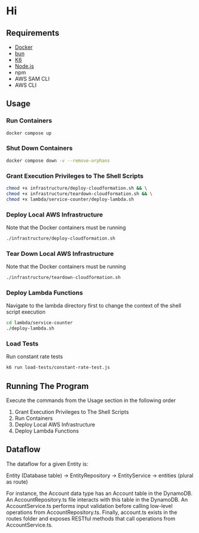 # Hi

## Requirements

- [Docker](https://www.docker.com)
- [bun](https://bun.sh/)
- [K6](https://k6.io/)
- [Node.js](https://nodejs.org/en)
- npm
- AWS SAM CLI
- AWS CLI

## Usage

### Run Containers

```sh
docker compose up
```

### Shut Down Containers

```sh
docker compose down -v --remove-orphans
```

### Grant Execution Privileges to The Shell Scripts

```sh
chmod +x infrastructure/deploy-cloudformation.sh && \
chmod +x infrastructure/teardown-cloudformation.sh && \
chmod +x lambda/service-counter/deploy-lambda.sh
```

### Deploy Local AWS Infrastructure

Note that the Docker containers must be running

```sh
./infrastructure/deploy-cloudformation.sh
```

### Tear Down Local AWS Infrastructure

Note that the Docker containers must be running

```sh
./infrastructure/teardown-cloudformation.sh
```


### Deploy Lambda Functions

Navigate to the lambda directory first to change the context of the shell script execution

```sh
cd lambda/service-counter
./deploy-lambda.sh
```

### Load Tests

Run constant rate tests

```sh
k6 run load-tests/constant-rate-test.js
```

## Running The Program

Execute the commands from the Usage section in the following order

1. Grant Execution Privileges to The Shell Scripts
2. Run Containers
3. Deploy Local AWS Infrastructure
4. Deploy Lambda Functions

## Dataflow

The dataflow for a given Entity is:

Entity (Database table) -> EntityRepository -> EntityService -> entities (plural as route)

For instance, the Account data type has an Account table in the DynamoDB. An AccountRepository.ts file interacts with this table in the DynamoDB. An AccountService.ts performs input validation before calling low-level operations from AccountRepository.ts. Finally, account.ts exists in the routes folder and exposes RESTful methods that call operations from AccountService.ts.
